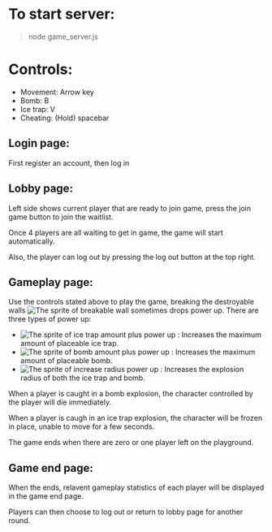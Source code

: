# To start server:
> node game_server.js

# Controls:
- Movement: Arrow key
- Bomb: B
- Ice trap: V
- Cheating: (Hold) spacebar

## Login page:
First register an account, then log in

## Lobby page:
Left side shows current player that are ready to join game, press the join game button to join the waitlist.

Once 4 players are all waiting to get in game, the game will start automatically.

Also, the player can log out by pressing the log out button at the top right.

## Gameplay page:
Use the controls stated above to play the game, breaking the destroyable walls ![The sprite of breakable wall](assets/images/box.png) sometimes drops power up.
There are three types of power up:

- ![The sprite of ice trap amount plus power up](assets/images/icetrapamt.png) : Increases the maximum amount of placeable ice trap.
- ![The sprite of bomb amount plus power up](assets/images/bombamt.png) : Increases the maximum amount of placeable bomb.
- ![The sprite of increase radius power up](assets/images/bombpower.png) : Increases the explosion radius of both the ice trap and bomb.

When a player is caught in a bomb explosion, the character controlled by the player will die immediately.

When a player is caugh in an ice trap explosion, the character will be frozen in place, unable to move for a few seconds.

The game ends when there are zero or one player left on the playground.

## Game end page:

When the ends, relavent gameplay statistics of each player will be displayed in the game end page.

Players can then choose to log out or return to lobby page for another round.

